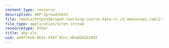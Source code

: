 ```yaml
---
content_type: resource
description: AHP Spreadsheet
file: /media/https%3A/open-learning-course-data-rc.s3.amazonaws.com/2-75-precision-machine-design-fall-2001/a68f7eeb8b3c456f02ccdbe8e62b2681_ahp.xls
file_type: application/octet-stream
resourcetype: Other
title: ahp.xls
uid: a68f7eeb-8b3c-456f-02cc-dbe8e62b2681
---
```

